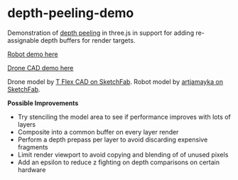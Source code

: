 # depth-peeling-demo

Demonstration of [depth peeling](https://developer.download.nvidia.com/assets/gamedev/docs/OrderIndependentTransparency.pdf) in three.js in support for adding re-assignable depth buffers for render targets.

[Robot demo here](https://gkjohnson.github.io/depth-peeling-demo/)

[Drone CAD demo here](https://gkjohnson.github.io/depth-peeling-demo/#drone)

Drone model by [T Flex CAD on SketchFab](https://sketchfab.com/3d-models/drone-c5dfafed7f5a4003a25e8e22a5e701d9). Robot model by [artjamayka on SketchFab](https://sketchfab.com/3d-models/vilhelm-13-low-res-textures-cb49a1f71ba54cad8e9dc09da8ef47cd).

**Possible Improvements**
- Try stenciling the model area to see if performance improves with lots of layers
- Composite into a common buffer on every layer render
- Perform a depth prepass per layer to avoid discarding expensive fragments
- Limit render viewport to avoid copying and blending of of unused pixels
- Add an epsilon to reduce z fighting on depth comparisons on certain hardware
